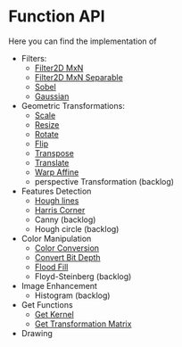 # Function API

Here you can find the implementation of
* Filters:
    * [Filter2D MxN](./Filters/Filter2D)
    * [Filter2D MxN Separable](/Filters/SepFilter2D)
    * [Sobel](/Filters/Sobel)
    * [Gaussian](/Gaussian)
* Geometric Transformations:
    * [Scale](/Geometric%20Transformations/Scale)
    * [Resize](/Geometric%20Transformations/Resize)
    * [Rotate](/Geometric%20Transformations/Rotate)
    * [Flip](/Geometric%20Transformations/Flip)
    * [Transpose](/Geometric%20Transformations/Transpose)
    * [Translate](/Geometric%20Transformations/Translate)
    * [Warp Affine](/Geometric%20Transformations/WarpAffine)
    * perspective Transformation (backlog)
* Features Detection
    * [Hough lines](/Features%20Detection/HoughLines)
    * [Harris Corner](/Features%20Detection/HarrisCorner)
    * Canny (backlog)
    * Hough circle (backlog)
* Color Manipulation
    * [Color Conversion](/Color%20Manipulation/ColorConvert)
    * [Convert Bit Depth](/Color%20Manipulation/ConvertBitDepth)
    * [Flood Fill](/Color%20Manipulation/FloodFill)
    * Floyd-Steinberg (backlog)
* Image Enhancement
    * Histogram (backlog)
* Get Functions
    * [Get Kernel](/Get%20functions/Get%20Kernel)
    * [Get Transformation Matrix](/Get%20functions/Get%20Transformation%20Matrix)
* Drawing
    

